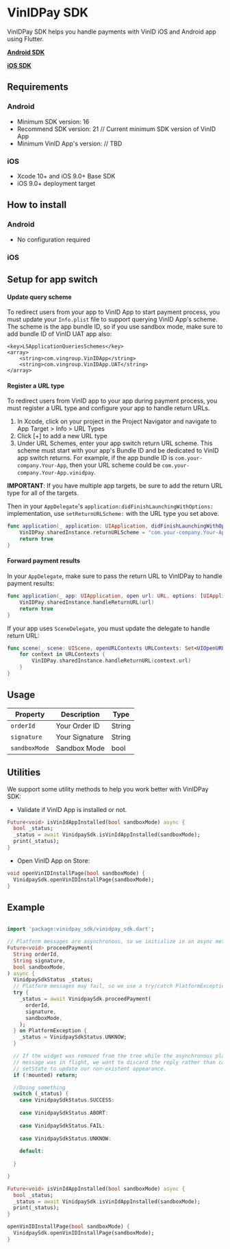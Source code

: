 # VinIDPay SDK

VinIDPay SDK helps you handle payments with VinID iOS and Android app using Flutter.

**[Android SDK](https://github.com/VinID-lab/vinidpay-android-sdk)**

**[iOS SDK](https://github.com/VinID-lab/vinidpay-ios-sdk)**

## Requirements

### Android

- Minimum SDK version: 16
- Recommend SDK version: 21 // Current minimum SDK version of VinID App
- Minimum VinID App's version: // TBD

### iOS

- Xcode 10+ and iOS 9.0+ Base SDK
- iOS 9.0+ deployment target

## How to install

### Android

- No configuration required

### iOS

## Setup for app switch

#### Update query scheme

To redirect users from your app to VinID App to start payment process, you must update your `Info.plist` file to support querying VinID App's scheme. The scheme is the app bundle ID, so if you use sandbox mode, make sure to add bundle ID of VinID UAT app also:

```
<key>LSApplicationQueriesSchemes</key>
<array>
    <string>com.vingroup.VinIDApp</string>
    <string>com.vingroup.VinIDApp.UAT</string>
</array>
```

#### Register a URL type

To redirect users from VinID app to your app during payment process, you must register a URL type and configure your app to handle return URLs.

1. In Xcode, click on your project in the Project Navigator and navigate to App Target > Info > URL Types
2. Click [+] to add a new URL type
3. Under URL Schemes, enter your app switch return URL scheme. This scheme must start with your app's Bundle ID and be dedicated to VinID app switch returns. For example, if the app bundle ID is `com.your-company.Your-App`, then your URL scheme could be `com.your-company.Your-App.vinidpay`.

**IMPORTANT**: If you have multiple app targets, be sure to add the return URL type for all of the targets.

Then in your `AppDelegate`'s `application:didFinishLaunchingWithOptions:` implementation, use `setReturnURLScheme:` with the URL type you set above.

```Swift
func application(_ application: UIApplication, didFinishLaunchingWithOptions launchOptions: [UIApplicationLaunchOptionsKey: Any]?) -> Bool {
    VinIDPay.sharedInstance.returnURLScheme = "com.your-company.Your-App.vinidpay"
    return true
}
```

#### Forward payment results

In your `AppDelegate`, make sure to pass the return URL to VinIDPay to handle payment results:

```Swift
func application(_ app: UIApplication, open url: URL, options: [UIApplication.OpenURLOptionsKey : Any] = [:]) -> Bool {
    VinIDPay.sharedInstance.handleReturnURL(url)
    return true
}
```

If your app uses `SceneDelegate`, you must update the delegate to handle return URL:

```Swift
func scene(_ scene: UIScene, openURLContexts URLContexts: Set<UIOpenURLContext>) {
    for context in URLContexts {
        VinIDPay.sharedInstance.handleReturnURL(context.url)
    }
}
```

## Usage

| Property                    | Description                                                                                             | Type                  |
|-----------------------------|---------------------------------------------------------------------------------------------------------|-----------------------|
| `orderId`              | Your Order ID| String   
| `signature`              | Your Signature| String               
| `sandboxMode`              | Sandbox Mode| bool|   


## Utilities

We support some utility methods to help you work better with VinIDPay SDK:

- Validate if VinID App is installed or not.

```dart
Future<void> isVinIdAppInstalled(bool sandboxMode) async {
  bool _status;
  _status = await VinidpaySdk.isVinIdAppInstalled(sandboxMode);
  print(_status);
}
```

- Open VinID App on Store:

```dart
void openVinIDInstallPage(bool sandboxMode) {
  VinidpaySdk.openVinIDInstallPage(sandboxMode);
}
```

## Example

````dart

import 'package:vinidpay_sdk/vinidpay_sdk.dart';

// Platform messages are asynchronous, so we initialize in an async method.
Future<void> proceedPayment(
  String orderId,
  String signature,
  bool sandboxMode,
) async {
  VinidpaySdkStatus _status;
  // Platform messages may fail, so we use a try/catch PlatformException.
  try {
    _status = await VinidpaySdk.proceedPayment(
      orderId,
      signature,
      sandboxMode,
    );
  } on PlatformException {
    _status = VinidpaySdkStatus.UNKNOW;
  }

  // If the widget was removed from the tree while the asynchronous platform
  // message was in flight, we want to discard the reply rather than calling
  // setState to update our non-existent appearance.
  if (!mounted) return;

  //Doing something
  switch (_status) {
    case VinidpaySdkStatus.SUCCESS:
  
    case VinidpaySdkStatus.ABORT:
  
    case VinidpaySdkStatus.FAIL:
  
    case VinidpaySdkStatus.UNKNOW:
  
    default:
  
  }

}

Future<void> isVinIdAppInstalled(bool sandboxMode) async {
  bool _status;
  _status = await VinidpaySdk.isVinIdAppInstalled(sandboxMode);
  print(_status);
}

openVinIDInstallPage(bool sandboxMode) {
  VinidpaySdk.openVinIDInstallPage(sandboxMode);
}
    
````

